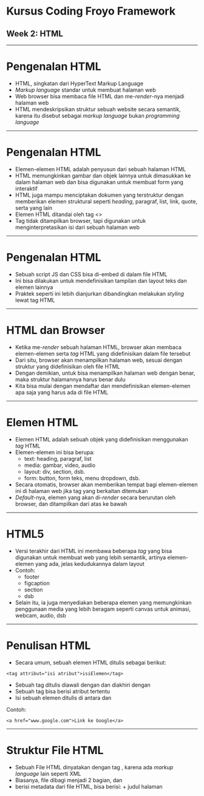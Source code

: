 # Kursus Coding Froyo Framework
## Week 2: HTML

---

# Pengenalan HTML

- HTML, singkatan dari HyperText Markup Language
- *Markup language* standar untuk membuat halaman web
- Web browser bisa membaca file HTML dan me-*render*-nya menjadi halaman web
- HTML mendeskripsikan struktur sebuah website secara semantik, karena itu disebut sebagai *markup language* bukan *programming language*

---

# Pengenalan HTML

- Elemen-elemen HTML adalah penyusun dari sebuah halaman HTML
- HTML memungkinkan gambar dan objek lainnya untuk dimasukkan ke dalam halaman web dan bisa digunakan untuk membuat form yang interaktif
- HTML juga mampu menciptakan dokumen yang terstruktur dengan memberikan elemen struktural seperti *heading*, paragraf, list, link, quote, serta yang lain
- Elemen HTML ditandai oleh tag <>
- Tag tidak ditampilkan browser, tapi digunakan untuk menginterpretasikan isi dari sebuah halaman web

---

# Pengenalan HTML

- Sebuah script JS dan CSS bisa di-embed di dalam file HTML
- Ini bisa dilakukan untuk mendefinisikan tampilan dan layout teks dan elemen lainnya
- Praktek seperti ini lebih dianjurkan dibandingkan melakukan *styling* lewat tag HTML

---

# HTML dan Browser

- Ketika me-*render* sebuah halaman HTML, browser akan membaca elemen-elemen serta *tag* HTML yang didefinisikan dalam file tersebut
- Dari situ, browser akan menampilkan halaman web, sesuai dengan struktur yang didefinisikan oleh file HTML
- Dengan demikian, untuk bisa menampilkan halaman web dengan benar, maka struktur halamannya harus benar dulu
- Kita bisa mulai dengan mendaftar dan mendefinisikan elemen-elemen apa saja yang harus ada di file HTML

---

# Elemen HTML

- Elemen HTML adalah sebuah objek yang didefinisikan menggunakan *tag* HTML
- Elemen-elemen ini bisa berupa:
    + text: heading, paragraf, list
    + media: gambar, video, audio
    + layout: div, section, dsb.
    + form: button, form teks, menu dropdown, dsb.
- Secara otomatis, browser akan memberikan tempat bagi elemen-elemen ini di halaman web jika tag yang berkaitan ditemukan
- *Default*-nya, elemen yang akan di-*render* secara berurutan oleh browser, dan ditampilkan dari atas ke bawah

---

# HTML5

- Versi terakhir dari HTML ini membawa beberapa *tag* yang bisa digunakan untuk membuat web yang lebih semantik, artinya elemen-elemen yang ada, jelas kedudukannya dalam layout
- Contoh:
    + footer
    + figcaption
    + section
    + dsb
- Selain itu, ia juga menyediakan beberapa elemen yang memungkinkan penggunaan media yang lebih beragam seperti canvas untuk animasi, webcam, audio, dsb

---

# Penulisan HTML

- Secara umum, sebuah elemen HTML ditulis sebagai berikut:

```
<tag attribut="isi atribut">isiElemen</tag>
```

- Sebuah tag ditulis diawali dengan <tag> dan diakhiri dengan </tag>
- Sebuah tag bisa berisi atribut tertentu
- Isi sebuah elemen ditulis di antara <tag> dan </tag>

Contoh:

```
<a href="www.google.com">Link ke Google</a>
```

---

# Struktur File HTML

- Sebuah File HTML dinyatakan dengan tag <html>, karena ada *markup language* lain seperti XML
- Biasanya, file dibagi menjadi 2 bagian, <head> dan <body>
- <head> berisi metadata dari file HTML, bisa berisi:
    + judul halaman <title>
    + style CSS <style>
    + script JS <script>
    + dll.
- <body> mendefinisikan isi sebenarnya dari dokumen, di sinilah semua elemen dalam halaman didefinisikan

---

# Struktur File HTML

```
<html>
<head>
    <title>Judul Halaman</title>
</head>

<body>
    Isi halaman
</body>

</html>
```

---

# Heading dan Paragraf

- Menyediakan tingkat heading dari 1-6
- Sebuah paragraf bisa ditulis sebanyak-banyaknya baru kemudian ditutup

```
<h1>Heading 1</h1>
<h2>Heading 1</h2>
<h3>Heading 1</h3>
<h4>Heading 1</h4>
<h5>Heading 1</h5>
<h6>Heading 1</h6>
<p>Ini adalah kalimat awal sebuah paragraf. </p>
```

---

# Link

- tagnya adalah <a> 
- atributnya berupa link yang dituju

```
<a href = "www.goal.com">Goal.com</a>
```

---

# Gambar

- tagnya adalah <img>
- atributnya adalah alamat gambar tersebut, caption dan deskripsi gambar (opsional)

```
<img src="pohon.png" />
```

---

# List

- Bisa berupa list berurut <ol> atau tak berurut <ul>
- Setiap elemen dalam list menggunakan tag <li>

```
<ol>
    <li>elemen no 1</li>
    <li>elemen no 2</li>
    <li>elemen no 3</li>
</ol>
<ul>
    <li>elemen tak berurut</li>
    <li>elemen tak berurut</li>
    <li>elemen tak berurut</li>
</ul>
```

---

# Form

- Elemen yang digunakan untuk mengambil input dari user, baik berupa text, pilihan, berikut tombol submit

```
<form>
    Nama Lengkap: <input type="text" name="fullName">
    Jenis Kelamin:  <select name="gender">
                        <option value="pria">Pria</option>
                        <option value="wanita">Wanita</option>
                    </select>
    <input type="submit" value="Submit">
</form>
```

---

# Tabel

- Sesuai namanya, bisa digunakan untuk membuat tabel
- Bisa juga digunakan untuk membuat layout, meski sekarang tidak dianjurkan
- Tagnya adalah <table>, setiap baris dibuat dengan <tr> dan kolom dengan <td>

```
<table>
    <tr>
        <td>Nama Depan</td>
        <td>Nama Belakang</td>
        <td>Gol</td>
    </tr>
    <tr>
        <td>Lionel</td>
        <td>Messi</td>
        <td>500</td>
    </tr>
</table>

```

---

# Membagi Halaman ke dalam Bagian

- Sebuah halaman bisa dibagi ke dalam beberapa bagian, untuk kepentingan layout dan pengelompokan konten
- Kita bisa menggunakan tag <div>
- Selain itu, ada juga tag lain yang memiliki arti khusus sesuai penggunannya:
    + <nav> untuk elemen navigasi
    + <article> untuk keseluruhan artikel
    + <section> untuk sebuah bagian dalam artikel
    + <figure> untuk gambar dalam artikel
- Biasanya, <div> digunakan untuk menyatakan sebuah bagian halaman yang memiliki *style* CSS tersendiri
- Tag lain bisa digunakan untuk membagi halaman secara lebih semantik

---

# Praktek

---

# Membuat Sitemap Website Project

---

# Meninjau Referensi Desain Website Project

---

# Membuat Struktur Halaman Home

---

# Membuat Judul

---

# Membuat Menu

---

# Menampilkan Gambar

---

# Menampilkan Cuplikan Tulisan

---

# Membuat Footer

---
